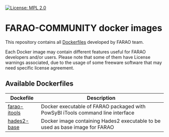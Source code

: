 [![License: MPL 2.0](https://img.shields.io/badge/License-MPL%202.0-brightgreen.svg)](https://opensource.org/licenses/MPL-2.0)

# FARAO-COMMUNITY docker images

This repository contains all [Dockerfiles](https://docs.docker.com/engine/reference/builder/) developed by FARAO team.

Each Docker image may contain different features useful for FARAO developers and/or users. Please note that some of
them have License warnings associated, due to the usage of some freeware software that may need specific license agreement.

## Available Dockerfiles

| Dockefile                    | Description                                                                    |
| ---------------------------- | ------------------------------------------------------------------------------ |
| [farao-itools](farao-itools) | Docker executable of FARAO packaged with PowSyBl iTools command line interface |
| [hades2-base](hades2-base)   | Docker image containing Hades2 executable to be used as base image for FARAO   |

